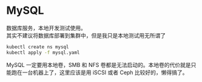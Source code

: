 # MySQL
数据库服务，本地开发测试使用。  
其实不建议将数据库部署到集群中，但是我只是本地测试用无所谓了

```bash
kubectl create ns mysql
kubectl apply -f mysql.yaml
```

MySQL 一定要用本地卷，SMB 和 NFS 卷都是无法启动的。本地卷的代价就是只能跑在一台机器上了，这里应该是用 iSCSI 或者 Ceph 比较好的，懒得搞了。